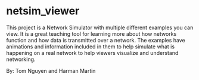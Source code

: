 # netsim_viewer

This project is a Network Simulator with multiple different examples you can view. It is a great teaching tool for learning more about how networks function and how data is transmitted over a network. The examples have animations and information included in them to help simulate what is happening on a real network to help viewers visualize and understand networking.

By: Tom Nguyen and Harman Martin
